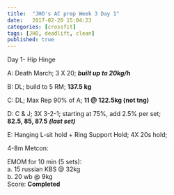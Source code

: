 ```yaml
---
title:  "JHO's AC prep Week 3 Day 1"
date:   2017-02-20 15:04:23
categories: [crossfit]
tags: [JHO, deadlift, clean]
published: true
---
```

Day 1- Hip Hinge

A: Death March; 3 X 20; **_built up to 20kg/h_**

B: DL; build to 5 RM; **137.5 kg**

C: DL; Max Rep 90% of A; **11 @ 122.5kg (not tng)**

D: C & J; 3X 3-2-1; starting at 75%, add 2.5% per set;  
**82.5, 85, 87.5 _(last set)_**

E: Hanging L-sit hold + Ring Support Hold; 4X 20s hold;  

4-8m Metcon:  

EMOM for 10 min (5 sets):  
a. 15 russian KBS @ 32kg  
b. 20 wb @ 9kg  
Score: **Completed**